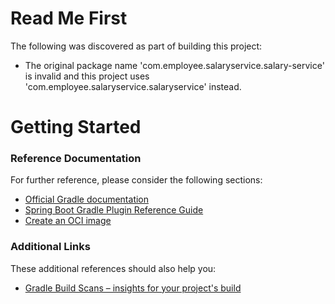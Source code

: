 # Read Me First
The following was discovered as part of building this project:

* The original package name 'com.employee.salaryservice.salary-service' is invalid and this project uses 'com.employee.salaryservice.salaryservice' instead.

# Getting Started

### Reference Documentation
For further reference, please consider the following sections:

* [Official Gradle documentation](https://docs.gradle.org)
* [Spring Boot Gradle Plugin Reference Guide](https://docs.spring.io/spring-boot/docs/2.5.11/gradle-plugin/reference/html/)
* [Create an OCI image](https://docs.spring.io/spring-boot/docs/2.5.11/gradle-plugin/reference/html/#build-image)

### Additional Links
These additional references should also help you:

* [Gradle Build Scans – insights for your project's build](https://scans.gradle.com#gradle)


